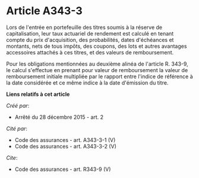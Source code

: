 # Article A343-3

Lors de l'entrée en portefeuille des titres soumis à la réserve de capitalisation, leur taux actuariel de rendement est
calculé en tenant compte du prix d'acquisition, des probabilités, dates d'échéances et montants, nets de tous impôts, des
coupons, des lots et autres avantages accessoires attachés à ces titres, et des valeurs de remboursement. 

Pour les obligations mentionnées au deuxième alinéa de l'article R. 343-9, le calcul s'effectue en prenant pour valeur de
remboursement la valeur de remboursement initiale multipliée par le rapport entre l'indice de référence à la date considérée
et ce même indice à la date d'émission du titre.

**Liens relatifs à cet article**

_Créé par_:

  - Arrêté du 28 décembre 2015 - art. 2

_Cité par_:

  - Code des assurances - art. A343-3-1 (V)
  - Code des assurances - art. A343-3-2 (V)

_Cite_:

  - Code des assurances - art. R343-9 (V)
